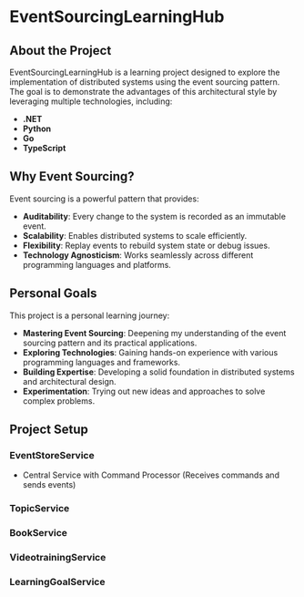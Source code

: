 # EventSourcingLearningHub
## About the Project

EventSourcingLearningHub is a learning project designed to explore the implementation of distributed systems using the event sourcing pattern. The goal is to demonstrate the advantages of this architectural style by leveraging multiple technologies, including:

- **.NET**
- **Python**
- **Go**
- **TypeScript**


## Why Event Sourcing?

Event sourcing is a powerful pattern that provides:

- **Auditability**: Every change to the system is recorded as an immutable event.
- **Scalability**: Enables distributed systems to scale efficiently.
- **Flexibility**: Replay events to rebuild system state or debug issues.
- **Technology Agnosticism**: Works seamlessly across different programming languages and platforms.


## Personal Goals

This project is a personal learning journey:

- **Mastering Event Sourcing**: Deepening my understanding of the event sourcing pattern and its practical applications.
- **Exploring Technologies**: Gaining hands-on experience with various programming languages and frameworks.
- **Building Expertise**: Developing a solid foundation in distributed systems and architectural design.
- **Experimentation**: Trying out new ideas and approaches to solve complex problems.


## Project Setup

### EventStoreService
 - Central Service with Command Processor (Receives commands and sends events)
### TopicService
### BookService
### VideotrainingService
### LearningGoalService